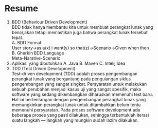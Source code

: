 # Resume
1) BDD (Behaviour Driven Development)
<br>BDD tidak hanya membantu kita untuk membuat perangkat lunak yang benar,akan tetapi memastikan juga bahwa perangkat lunak tersebut tepat.
<br>A. BDD Format
<br>User story->as a(x) i want(y) so that(z)->Scenario->Given when then
<br>B. Gherkin BDD Language
<br>Meta-Narative-Scenario
2) Aplikasi yang dibutuhkan
A. Java
B. Maven
C. Intelij Idea
3) TDD (Test Driven Development)
<br>Test-driven development (TDD) adalah proses pengembangan perangkat lunak yang bergantung pada pengulangan siklus pengembangan yang sangat singkat. Persyaratan untuk melakukan sebuah perubahan menjadi kasus uji yang sangat spesifik, maka software yang sedang dikembangkan diharuskan memenuhi test baru. Hal ini bertentangan dengan pengembangan perangkat lunak yang memungkinkan perangkat lunak untuk ditambahkan belum tentu memenuhi persyaratan. Pada proses software development ada beberapa proses yang pasti dilakukan, sehingga terbentuklah iterasi suatu langkah — langkah yang mungkin sudah lazim dilakukan.
